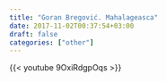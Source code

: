 ```yaml
---
title: "Goran Bregović. Mahalageasca"
date: 2017-11-02T00:37:54+03:00
draft: false
categories: ["other"]
---
```

<div class="container">
  <div class="row">
    <div class="col-6">
      {{< youtube 9OxiRdgpOqs >}}
    </div>
  </div>
</div>
<!--more-->

